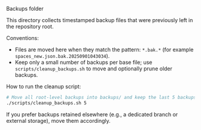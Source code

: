 Backups folder

This directory collects timestamped backup files that were previously left in the repository root.

Conventions:
- Files are moved here when they match the pattern: `*.bak.*` (for example `spaces_new.json.bak.20250901043034`).
- Keep only a small number of backups per base file; use `scripts/cleanup_backups.sh` to move and optionally prune older backups.

How to run the cleanup script:

```bash
# Move all root-level backups into backups/ and keep the last 5 backups per base file
./scripts/cleanup_backups.sh 5
```

If you prefer backups retained elsewhere (e.g., a dedicated branch or external storage), move them accordingly.
